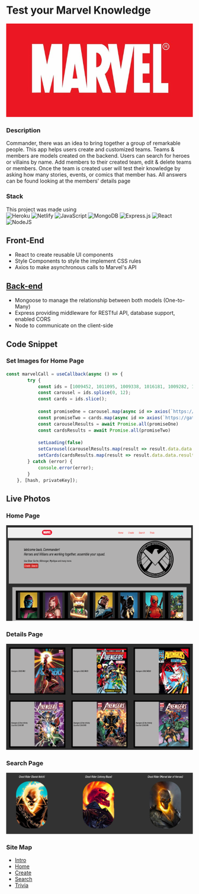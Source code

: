 # Test your Marvel Knowledge 

![](src/img/marvelLogo.jpg)

### Description

Commander, there was an idea to bring together a group of remarkable people. This app helps users create and customized teams. Teams & members are models created on the backend. Users can search for heroes or villains by name. Add members to their created team, edit & delete teams or members. Once the team is created user will test their knowledge by asking how many stories, events, or comics that member has. All answers can be found looking at the members' details page 

### Stack

This project was made using\
![Heroku](https://img.shields.io/badge/heroku-%23430098.svg?style=for-the-badge&logo=heroku&logoColor=white)
![Netlify](https://img.shields.io/badge/netlify-%23000000.svg?style=for-the-badge&logo=netlify&logoColor=#00C7B7)
![JavaScript](https://img.shields.io/badge/javascript-%23323330.svg?style=for-the-badge&logo=javascript&logoColor=%23F7DF1E)
![MongoDB](https://img.shields.io/badge/MongoDB-%234ea94b.svg?style=for-the-badge&logo=mongodb&logoColor=white)
![Express.js](https://img.shields.io/badge/express.js-%23404d59.svg?style=for-the-badge&logo=express&logoColor=%2361DAFB)
![React](https://img.shields.io/badge/react-%2320232a.svg?style=for-the-badge&logo=react&logoColor=%2361DAFB)
![NodeJS](https://img.shields.io/badge/node.js-6DA55F?style=for-the-badge&logo=node.js&logoColor=white)

## Front-End 
* React to create reusable UI components
* Style Components to style the implement CSS rules 
* Axios to make asynchronous calls to Marvel's API

## [Back-end](https://github.com/hamilton-mike/Marvel-BackEnd)
* Mongoose to manage the relationship between both models (One-to-Many)
* Express providing middleware for RESTful API, database support, enabled CORS 
* Node to communicate on the client-side

## Code Snippet

### Set Images for Home Page
```js
const marvelCall = useCallback(async () => {
        try {
            const ids = [1009452, 1011095, 1009338, 1016181, 1009282, 1009384, 1009562, 1017299, 1017575, 1009187, 1009268, 1009599, 1009648, 1009368, 1009675, 1009577, 1009262, 1009629];
            const carousel = ids.splice(0, 12);
            const cards = ids.slice();

            const promiseOne = carousel.map(async id => axios(`https://gateway.marvel.com/v1/public/characters/${id}?ts=1&apikey=${privateKey}&hash=${hash}`));
            const promiseTwo = cards.map(async id => axios(`https://gateway.marvel.com/v1/public/characters/${id}?ts=1&apikey=${privateKey}&hash=${hash}`));
            const carouselResults = await Promise.all(promiseOne)
            const cardsResults = await Promise.all(promiseTwo)

            setLoading(false)
            setCarousel(carouselResults.map(result => result.data.data.results[0]))
            setCards(cardsResults.map(result => result.data.data.results[0]))
        } catch (error) {
            console.error(error);
        }
    }, [hash, privateKey]);
```
## Live Photos

### Home Page
![Carousel](src/img/home-page.png)

### Details Page
![Comics](src/img/comics.png)

### Search Page
![Ghost Rider](src/img/ghost.png)

### Site Map
* [Intro](https://shield-commander.netlify.app/)
* [Home](https://shield-commander.netlify.app/home)
* [Create](https://shield-commander.netlify.app/create)
* [Search](https://shield-commander.netlify.app/search)
* [Trivia](https://shield-commander.netlify.app/trivia)
